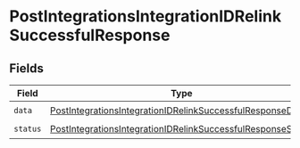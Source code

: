 # PostIntegrationsIntegrationIDRelinkSuccessfulResponse


## Fields

| Field                                                                                                                                             | Type                                                                                                                                              | Required                                                                                                                                          | Description                                                                                                                                       |
| ------------------------------------------------------------------------------------------------------------------------------------------------- | ------------------------------------------------------------------------------------------------------------------------------------------------- | ------------------------------------------------------------------------------------------------------------------------------------------------- | ------------------------------------------------------------------------------------------------------------------------------------------------- |
| `data`                                                                                                                                            | [PostIntegrationsIntegrationIDRelinkSuccessfulResponseData](../../models/shared/postintegrationsintegrationidrelinksuccessfulresponsedata.md)     | :heavy_check_mark:                                                                                                                                | N/A                                                                                                                                               |
| `status`                                                                                                                                          | [PostIntegrationsIntegrationIDRelinkSuccessfulResponseStatus](../../models/shared/postintegrationsintegrationidrelinksuccessfulresponsestatus.md) | :heavy_check_mark:                                                                                                                                | N/A                                                                                                                                               |
